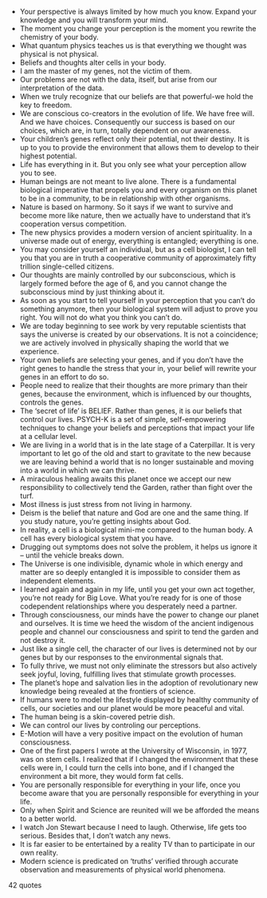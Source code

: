  - Your perspective is always limited by how much you know. Expand your knowledge and you will transform your mind.
 - The moment you change your perception is the moment you rewrite the chemistry of your body.
 - What quantum physics teaches us is that everything we thought was physical is not physical.
 - Beliefs and thoughts alter cells in your body.
 - I am the master of my genes, not the victim of them.
 - Our problems are not with the data, itself, but arise from our interpretation of the data.
 - When we truly recognize that our beliefs are that powerful-we hold the key to freedom.
 - We are conscious co-creators in the evolution of life. We have free will. And we have choices. Consequently our success is based on our choices, which are, in turn, totally dependent on our awareness.
 - Your children’s genes reflect only their potential, not their destiny. It is up to you to provide the environment that allows them to develop to their highest potential.
 - Life has everything in it. But you only see what your perception allow you to see.
 - Human beings are not meant to live alone. There is a fundamental biological imperative that propels you and every organism on this planet to be in a community, to be in relationship with other organisms.
 - Nature is based on harmony. So it says if we want to survive and become more like nature, then we actually have to understand that it’s cooperation versus competition.
 - The new physics provides a modern version of ancient spirituality. In a universe made out of energy, everything is entangled; everything is one.
 - You may consider yourself an individual, but as a cell biologist, I can tell you that you are in truth a cooperative community of approximately fifty trillion single-celled citizens.
 - Our thoughts are mainly controlled by our subconscious, which is largely formed before the age of 6, and you cannot change the subconscious mind by just thinking about it.
 - As soon as you start to tell yourself in your perception that you can’t do something anymore, then your biological system will adjust to prove you right. You will not do what you think you can’t do.
 - We are today beginning to see work by very reputable scientists that says the universe is created by our observations. It is not a coincidence; we are actively involved in physically shaping the world that we experience.
 - Your own beliefs are selecting your genes, and if you don’t have the right genes to handle the stress that your in, your belief will rewrite your genes in an effort to do so.
 - People need to realize that their thoughts are more primary than their genes, because the environment, which is influenced by our thoughts, controls the genes.
 - The ‘secret of life’ is BELIEF. Rather than genes, it is our beliefs that control our lives. PSYCH-K is a set of simple, self-empowering techniques to change your beliefs and perceptions that impact your life at a cellular level.
 - We are living in a world that is in the late stage of a Caterpillar. It is very important to let go of the old and start to gravitate to the new because we are leaving behind a world that is no longer sustainable and moving into a world in which we can thrive.
 - A miraculous healing awaits this planet once we accept our new responsibility to collectively tend the Garden, rather than fight over the turf.
 - Most illness is just stress from not living in harmony.
 - Deism is the belief that nature and God are one and the same thing. If you study nature, you’re getting insights about God.
 - In reality, a cell is a biological mini-me compared to the human body. A cell has every biological system that you have.
 - Drugging out symptoms does not solve the problem, it helps us ignore it – until the vehicle breaks down.
 - The Universe is one indivisible, dynamic whole in which energy and matter are so deeply entangled it is impossible to consider them as independent elements.
 - I learned again and again in my life, until you get your own act together, you’re not ready for Big Love. What you’re ready for is one of those codependent relationships where you desperately need a partner.
 - Through consciousness, our minds have the power to change our planet and ourselves. It is time we heed the wisdom of the ancient indigenous people and channel our consciousness and spirit to tend the garden and not destroy it.
 - Just like a single cell, the character of our lives is determined not by our genes but by our responses to the environmental signals that.
 - To fully thrive, we must not only eliminate the stressors but also actively seek joyful, loving, fulfilling lives that stimulate growth processes.
 - The planet’s hope and salvation lies in the adoption of revolutionary new knowledge being revealed at the frontiers of science.
 - If humans were to model the lifestyle displayed by healthy community of cells, our societies and our planet would be more peaceful and vital.
 - The human being is a skin-covered petrie dish.
 - We can control our lives by controling our perceptions.
 - E-Motion will have a very positive impact on the evolution of human consciousness.
 - One of the first papers I wrote at the University of Wisconsin, in 1977, was on stem cells. I realized that if I changed the environment that these cells were in, I could turn the cells into bone, and if I changed the environment a bit more, they would form fat cells.
 - You are personally responsible for everything in your life, once you become aware that you are personally responsible for everything in your life.
 - Only when Spirit and Science are reunited will we be afforded the means to a better world.
 - I watch Jon Stewart because I need to laugh. Otherwise, life gets too serious. Besides that, I don’t watch any news.
 - It is far easier to be entertained by a reality TV than to participate in our own reality.
 - Modern science is predicated on ‘truths’ verified through accurate observation and measurements of physical world phenomena.

42 quotes
